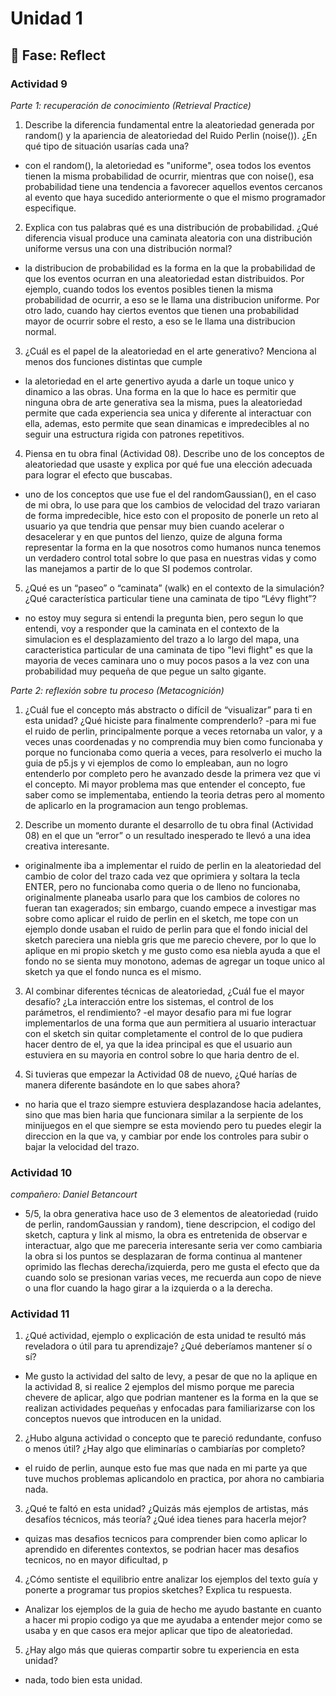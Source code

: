 # Unidad 1

## 🤔 Fase: Reflect

### Actividad 9

*Parte 1: recuperación de conocimiento (Retrieval Practice)*

1. Describe la diferencia fundamental entre la aleatoriedad generada por random() y la apariencia de aleatoriedad del Ruido Perlin (noise()). ¿En qué tipo de situación usarías cada una?
- con el random(), la aletoriedad es "uniforme", osea todos los eventos tienen la misma probabilidad de ocurrir, mientras que con noise(), esa probabilidad tiene una tendencia a favorecer aquellos eventos cercanos al evento que haya sucedido anteriormente o que el mismo programador especifique.
   
2. Explica con tus palabras qué es una distribución de probabilidad. ¿Qué diferencia visual produce una caminata aleatoria con una distribución uniforme versus una con una distribución normal?
- la distribucion de probabilidad es la forma en la que la probabilidad de que los eventos ocurran en una aleatoriedad estan distribuidos. Por ejemplo, cuando todos los eventos posibles tienen la misma probabilidad de ocurrir, a eso se le llama una distribucion uniforme. Por otro lado, cuando hay ciertos eventos que tienen una probabilidad mayor de ocurrir sobre el resto, a eso se le llama una distribucion normal.
   
3. ¿Cuál es el papel de la aleatoriedad en el arte generativo? Menciona al menos dos funciones distintas que cumple
- la aletoriedad en el arte genertivo ayuda a darle un toque unico y dinamico a las obras. Una forma en la que lo hace es permitir que ninguna obra de arte generativa sea la misma, pues la aleatoriedad permite que cada experiencia sea unica y diferente al interactuar con ella, ademas, esto permite que sean dinamicas e impredecibles al no seguir una estructura rigida con patrones repetitivos.
   
4. Piensa en tu obra final (Actividad 08). Describe uno de los conceptos de aleatoriedad que usaste y explica por qué fue una elección adecuada para lograr el efecto que buscabas.
- uno de los conceptos que use fue el del randomGaussian(), en el caso de mi obra, lo use para que los cambios de velocidad del trazo variaran de forma impredecible, hice esto con el proposito de ponerle un reto al usuario ya que tendria que pensar muy bien cuando acelerar o desacelerar y en que puntos del lienzo, quize de alguna forma representar la forma en la que nosotros como humanos nunca tenemos un verdadero control total sobre lo que pasa en nuestras vidas y como las manejamos a partir de lo que SI podemos controlar.
   
5. ¿Qué es un “paseo” o “caminata” (walk) en el contexto de la simulación? ¿Qué característica particular tiene una caminata de tipo “Lévy flight”?
- no estoy muy segura si entendi la pregunta bien, pero segun lo que entendi, voy a responder que la caminata en el contexto de la simulacion es el desplazamiento del trazo a lo largo del mapa, una caracteristica particular de una caminata de tipo "levi flight" es que la mayoria de veces caminara uno o muy pocos pasos a la vez con una probabilidad muy pequeña de que pegue un salto gigante.




*Parte 2: reflexión sobre tu proceso (Metacognición)*

1. ¿Cuál fue el concepto más abstracto o difícil de “visualizar” para ti en esta unidad? ¿Qué hiciste para finalmente comprenderlo?
-para mi fue el ruido de perlin, principalmente porque a veces retornaba un valor, y a veces unas coordenadas y no comprendia muy bien como funcionaba y porque no funcionaba como queria a veces, para resolverlo ei mucho la guia de p5.js y vi ejemplos de como lo empleaban, aun no logro entenderlo por completo pero he avanzado desde la primera vez que vi el concepto. Mi mayor problema mas que entender el concepto, fue saber como se implementaba, entiendo la teoria detras pero al momento de aplicarlo en la programacion aun tengo problemas.

2. Describe un momento durante el desarrollo de tu obra final (Actividad 08) en el que un “error” o un resultado inesperado te llevó a una idea creativa interesante.
- originalmente iba a implementar el ruido de perlin en la aleatoriedad del cambio de color del trazo cada vez que oprimiera y soltara la tecla ENTER, pero no funcionaba como queria o de lleno no funcionaba, originalmente planeaba usarlo para que los cambios de colores no fueran tan exagerados; sin embargo, cuando empece a investigar mas sobre como aplicar el ruido de perlin en el sketch, me tope con un ejemplo donde usaban el ruido de perlin para que el fondo inicial del sketch pareciera una niebla gris que me parecio chevere, por lo que lo aplique en mi propio sketch y me gusto como esa niebla ayuda a que el fondo no se sienta muy monotono, ademas de agregar un toque unico al sketch ya que el fondo nunca es el mismo.

3. Al combinar diferentes técnicas de aleatoriedad, ¿Cuál fue el mayor desafío? ¿La interacción entre los sistemas, el control de los parámetros, el rendimiento?
-el mayor desafio para mi fue lograr implementarlos de una forma que aun permitiera al usuario interactuar con el sketch sin quitar completamente el control de lo que pudiera hacer dentro de el, ya que la idea principal es que el usuario aun estuviera en su mayoria en control sobre lo que haria dentro de el.
   
4. Si tuvieras que empezar la Actividad 08 de nuevo, ¿Qué harías de manera diferente basándote en lo que sabes ahora?
- no haria que el trazo siempre estuviera desplazandose hacia adelantes, sino que mas bien haria que funcionara similar a la serpiente de los minijuegos en el que siempre se esta moviendo pero tu puedes elegir la direccion en la que va, y cambiar por ende los controles para subir o bajar la velocidad del trazo.


### Actividad 10
*compañero: Daniel Betancourt*
- 5/5, la obra generativa hace uso de 3 elementos de aleatoriedad (ruido de perlin, randomGaussian y random), tiene descripcion, el codigo del sketch, captura y link al mismo, la obra es entretenida de observar e interactuar, algo que me pareceria interesante seria ver como cambiaria la obra si los puntos se desplazaran de forma continua al mantener oprimido las flechas derecha/izquierda, pero me gusta el efecto que da cuando solo se presionan varias veces, me recuerda aun copo de nieve o una flor cuando la hago girar a la izquierda o a la derecha.


 ### Actividad 11
1. ¿Qué actividad, ejemplo o explicación de esta unidad te resultó más reveladora o útil para tu aprendizaje? ¿Qué deberíamos mantener sí o sí?
- Me gusto la actividad del salto de levy, a pesar de que no la aplique en la actividad 8, si realice 2 ejemplos del mismo porque me parecia chevere de aplicar, algo que podrian mantener es la forma en la que se realizan actividades pequeñas y enfocadas para familiarizarse con los conceptos nuevos que introducen en la unidad.
   
2. ¿Hubo alguna actividad o concepto que te pareció redundante, confuso o menos útil? ¿Hay algo que eliminarías o cambiarías por completo?
- el ruido de perlin, aunque esto fue mas que nada en mi parte ya que tuve muchos problemas aplicandolo en practica, por ahora no cambiaria nada.

3. ¿Qué te faltó en esta unidad? ¿Quizás más ejemplos de artistas, más desafíos técnicos, más teoría? ¿Qué idea tienes para hacerla mejor?
- quizas mas desafios tecnicos para comprender bien como aplicar lo aprendido en diferentes contextos, se podrian hacer mas desafios tecnicos, no en mayor dificultad, p

4. ¿Cómo sentiste el equilibrio entre analizar los ejemplos del texto guía y ponerte a programar tus propios sketches? Explica tu respuesta.
- Analizar los ejemplos de la guia de hecho me ayudo bastante en cuanto a hacer mi propio codigo ya que me ayudaba a entender mejor como se usaba y en que casos era mejor aplicar que tipo de aleatoriedad.

5. ¿Hay algo más que quieras compartir sobre tu experiencia en esta unidad?
- nada, todo bien esta unidad.



